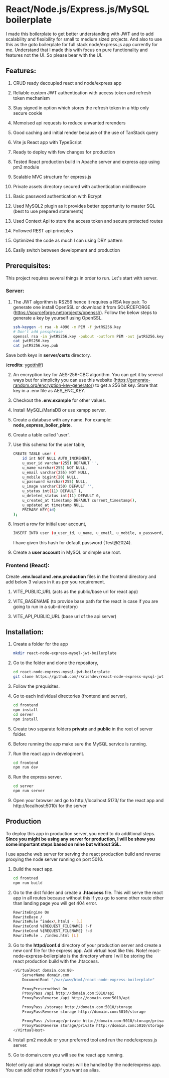 # React/Node.js/Express.js/MySQL boilerplate

I made this boilerplate to get better understanding with JWT and to add scalability and flexibility for small to medium sized projects. And also to use this as the goto boilerplate for full stack node/express.js app currently for me. Understand that I made this with focus on pure functionality and features not the UI. So please bear with the UI.

## Features:

1. CRUD ready decoupled react and node/express app

2. Reliable custom JWT authentication with access token and refresh token mechanism

3. Stay signed in option which stores the refresh token in a http only secure cookie

4. Memoised api requests to reduce unwanted rerenders

5. Good caching and initial render because of the use of TanStack query 

6. Vite js React app with TypeScript

7. Ready to deploy with few changes for production

8. Tested React production build in Apache server and express app using pm2 module

9. Scalable MVC structure for express.js

10. Private assets directory secured with authentication middleware

11. Basic password authentication with Bcrypt

12. Used MySQL2 plugin as it provides better opportunity to master SQL (best to use prepared statements)

13. Used Context Api to store the access token and secure protected routes

14. Followed REST api principles

15. Optimized the code as much I can using DRY pattern

16. Easily switch between development and production

## Prerequisites:

This project requires several things in order to run. Let's start with server.

### Server:

1. The JWT algorithm is RS256 hence it requires a RSA key pair. To generate one install OpenSSL or download it from SOURCEFORGE (https://sourceforge.net/projects/openssl/). Follow the below steps to generate a key by yourself using OpenSSL.

    ```bash
    ssh-keygen -t rsa -b 4096 -m PEM -f jwtRS256.key
    # Don't add passphrase
    openssl rsa -in jwtRS256.key -pubout -outform PEM -out jwtRS256.key.pub
    cat jwtRS256.key
    cat jwtRS256.key.pub
    ```

Save both keys in **server/certs** directory.

(**credits**: [ygotthilf](https://gist.github.com/ygotthilf/baa58da5c3dd1f69fae9))

2. An encryption key for AES-256-CBC algorithm. You can get it by several ways but for simplicity you can use this website (https://generate-random.org/encryption-key-generator) to get a 256 bit key. Store that key in a .env file as AES_ENC_KEY.

3. Checkout the **.env.example** for other values.

4. Install MySQL/MariaDB or use xampp server.

5. Create a database with any name. For example: **node_express_boiler_plate**.

6. Create a table called 'user'.

7. Use this schema for the user table,

    ```bash
    CREATE TABLE user (
        id int NOT NULL AUTO_INCREMENT,
        u_user_id varchar(255) DEFAULT '',
        u_name varchar(255) NOT NULL,
        u_email varchar(255) NOT NULL,
        u_mobile bigint(20) NULL,
        u_password varchar(255) NULL,
        u_image varchar(150) DEFAULT '',
        u_status int(11) DEFAULT 1,
        u_deleted_status int(11) DEFAULT 0,
        u_created_at timestamp DEFAULT current_timestamp(),
        u_updated_at timestamp NULL,
        PRIMARY KEY(id)
    );
    ```

8. Insert a row for initial user account,

    ```bash
    INSERT INTO user (u_user_id, u_name, u_email, u_mobile, u_password, u_image) VALUES (CONCAT('UID', FLOOR(100000000 + RAND() * 899999999)), 'Dev', 'developer@gmail.com', '9411111111', '$2y$10$veKVq0kHaVuMBN84Fj27u.eM4Fd4/e8DlreDsj6I1XOtmdVNjRS7O', '');
    ```

    I have given this hash for default password (Test@2024).

9. Create a **user account** in MySQL or simple use root.

### Frontend (React):

Create **.env.local and .env.production** files in the frontend directory and add below 3 values in it as per you requirement.

1. VITE_PUBLIC_URL (acts as the public/base url for react app)

2. VITE_BASENAME (to provide base path for the react in case if you are going to run in a sub-directory)

3. VITE_API_PUBLIC_URL (base url of the api server)

## Installation:

1. Create a folder for the app

    ```bash
    mkdir react-node-express-mysql-jwt-boilerplate
    ```

2. Go to the folder and clone the repository,

    ```bash
    cd react-node-express-mysql-jwt-boilerplate
    git clone https://github.com/rkrishdev/react-node-express-mysql-jwt-boilerplate .
    ```

3. Follow the prequisites.

4. Go to each individual directories (frontend and server),

    ```bash
    cd frontend
    npm install
    cd server
    npm install
    ```

5. Create two separate folders **private** and **public** in the root of server folder.

6. Before running the app make sure the MySQL service is running.

7. Run the react app in development.

    ```bash
    cd frontend
    npm run dev    
    ```

8. Run the express server.

    ```bash
    cd server
    npm run server
    ```

9. Open your browser and go to http://localhost:5173/ for the react app and http://localhost:5010/ for the server

## Production

To deploy this app in production server, you need to do additional steps. **Since you might be using any server for production, I will be show you some important steps based on mine but without SSL.**

I use apache web server for serving the react production build and reverse proxying the node server running on port 5010.

1. Build the react app.

    ```bash
    cd frontned
    npm run build
    ```

2. Go to the dist folder and create a **.htaccess** file. This will serve the react app in all routes because without this if you go to some other route other than landing page you will get 404 error.

    ```bash
    RewriteEngine On
    RewriteBase /
    RewriteRule ^index\.html$ - [L]
    RewriteCond %{REQUEST_FILENAME} !-f
    RewriteCond %{REQUEST_FILENAME} !-d
    RewriteRule . /index.html [L]
    ```

3. Go to the **httpd/conf.d** directory of your production server and create a new conf file for the express app. Add virtual host like this. Note! react-node-express-boilerplate is the directory where I will be storing the react production build with the .htaccess.

    ```bash
    <VirtualHost domain.com:80>
        ServerName domain.com
        DocumentRoot "/var/www/html/react-node-express-boilerplate"

        ProxyPreserveHost On
        ProxyPass /api http://domain.com:5010/api
        ProxyPassReverse /api http://domain.com:5010/api

        ProxyPass /storage http://domain.com:5010/storage
        ProxyPassReverse storage http://domain.com:5010/storage

        ProxyPass /storage/private http://domain.com:5010/storage/private
        ProxyPassReverse storage/private http://domain.com:5010/storage/private
    </VirtualHost>
    ```

4. Install pm2 module or your preferred tool and run the node/express.js server.

5. Go to domain.com you will see the react app running.

Note! only api and storage routes will be handled by the node/express app. You can add other routes if you want as alias.